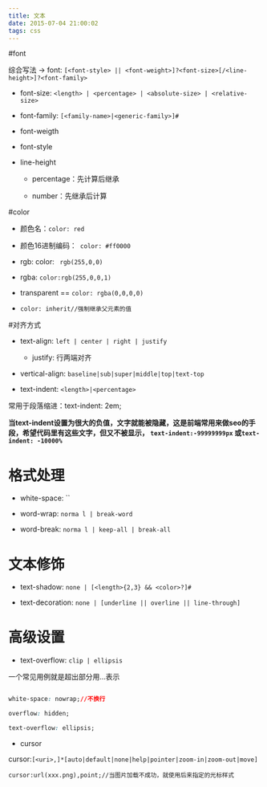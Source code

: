 ```yaml
---
title: 文本
date: 2015-07-04 21:00:02
tags: css
---
```


#font

综合写法 -> font:  `[<font-style> || <font-weight>]?<font-size>[/<line-height>]?<font-family>`

+ font-size:  `<length> | <percentage> | <absolute-size> | <relative-size>`

+ font-family:  `[<family-name>|<generic-family>]#`

+ font-weigth

+ font-style

+ line-height

    - percentage：先计算后继承

    - number：先继承后计算

#color

+ 颜色名：`color: red`

+ 颜色16进制编码：` color: #ff0000`

+ rgb: color: ` rgb(255,0,0)`

+ rgba:  `color:rgb(255,0,0,1)`

+ transparent == `color: rgba(0,0,0,0)`

+  `color: inherit//强制继承父元素的值`

#对齐方式

+ text-align: `left | center | right | justify`

    - justify:  行两端对齐

+ vertical-align: `baseline|sub|super|middle|top|text-top`

+  text-indent: `<length>|<percentage>`

常用于段落缩进：text-indent: 2em;

 **当text-indent设置为很大的负值，文字就能被隐藏，这是前端常用来做seo的手段，希望代码里有这些文字，但又不被显示， `text-indent:-99999999px` 或`text-indent: -10000%`**

# 格式处理

+ white-space: ``

+ word-wrap: `norma l | break-word`

+ word-break: `norma l | keep-all | break-all`

# 文本修饰

+ text-shadow: `none | [<length>{2,3} && <color>?]#`

+ text-decoration: `none | [underline || overline || line-through]`

# 高级设置

+ text-overflow: `clip | ellipsis`

一个常见用例就是超出部分用...表示

```css

white-space: nowrap;//不换行

overflow: hidden;

text-overflow: ellipsis;

```

+ cursor

cursor:`[<uri>,]*[auto|default|none|help|pointer|zoom-in|zoom-out|move]`

`cursor:url(xxx.png),point;//当图片加载不成功，就使用后来指定的光标样式`